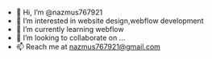 - 👋 Hi, I’m @nazmus767921
- 👀 I’m interested in website design,webflow development
- 🌱 I’m currently learning webflow
- 💞️ I’m looking to collaborate on ...
- 📫 Reach me at nazmus767921@gmail.com

<!---
nazmus767921/nazmus767921 is a ✨ special ✨ repository because its `README.md` (this file) appears on your GitHub profile.
You can click the Preview link to take a look at your changes.
--->
